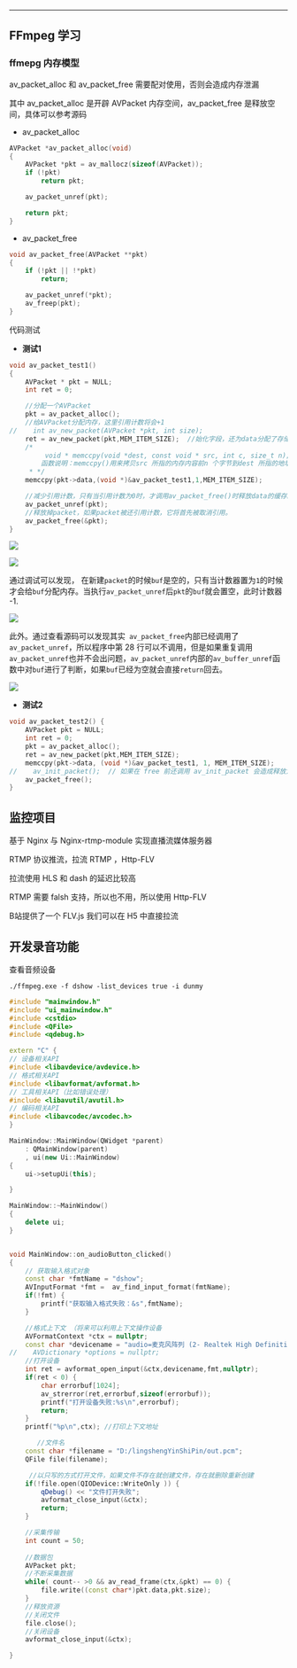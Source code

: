 
----

## FFmpeg 学习

### ffmepg 内存模型

av_packet_alloc 和 av_packet_free 需要配对使用，否则会造成内存泄漏

其中 av_packet_alloc 是开辟 AVPacket 内存空间，av_packet_free 是释放空间，具体可以参考源码

- av_packet_alloc

```cpp
AVPacket *av_packet_alloc(void)
{
    AVPacket *pkt = av_mallocz(sizeof(AVPacket));
    if (!pkt)
        return pkt;

    av_packet_unref(pkt);

    return pkt;
}
```

- av_packet_free

```cpp
void av_packet_free(AVPacket **pkt)
{
    if (!pkt || !*pkt)
        return;

    av_packet_unref(*pkt);
    av_freep(pkt);
}
```

代码测试

- **测试1**

```cpp
void av_packet_test1()
{
    AVPacket * pkt = NULL;
    int ret = 0;

    //分配一个AVPacket
    pkt = av_packet_alloc();
    //给AVPacket分配内存，这里引用计数将会+1
//    int av_new_packet(AVPacket *pkt, int size);
    ret = av_new_packet(pkt,MEM_ITEM_SIZE);  //始化字段，还为data分配了存储空间 如果成功就返回0
    /*
         void * memccpy(void *dest, const void * src, int c, size_t n);
        函数说明：memccpy()用来拷贝src 所指的内存内容前n 个字节到dest 所指的地址上。
     * */
    memccpy(pkt->data,(void *)&av_packet_test1,1,MEM_ITEM_SIZE);

    //减少引用计数，只有当引用计数为0时，才调用av_packet_free()时释放data的缓存。
    av_packet_unref(pkt);
    //释放掉packet，如果packet被还引用计数，它将首先被取消引用。
    av_packet_free(&pkt);
}
```

![](https://cdn.jsdelivr.net/gh/kendall-cpp/blogPic@main/寻offer总结02/ffmpeg内存模型05.1k5ofyi9o84g.png)

![](https://cdn.jsdelivr.net/gh/kendall-cpp/blogPic@main/寻offer总结02/ffmpeg内存模型05.1k5ofyi9o84g.png)

通过调试可以发现， 在新建`packet`的时候`buf`是空的，只有当计数器置为`1`的时候才会给`buf`分配内存。当执行`av_packet_unref`后`pkt`的`buf`就会置空，此时计数器 -1.

![](https://cdn.jsdelivr.net/gh/kendall-cpp/blogPic@main/寻offer总结02/ffmpeg内存模型07.2ugh70xlnwm0.png)

此外。通过查看源码可以发现其实` av_packet_free`内部已经调用了`av_packet_unref`，所以程序中第 28 行可以不调用，但是如果重复调用`av_packet_unref`也并不会出问题，`av_packet_unref`内部的`av_buffer_unref`函数中对`buf`进行了判断，如果`buf`已经为空就会直接`return`回去。

![](https://cdn.jsdelivr.net/gh/kendall-cpp/blogPic@main/寻offer总结02/ffmpeg内存模型08.7gcm4wbh5o00.png)

- **测试2**

```c
void av_packet_test2() {
    AVPacket pkt = NULL;
    int ret = 0;
    pkt = av_packet_alloc();
    ret = av_new_packet(pkt,MEM_ITEM_SIZE);
    memccpy(pkt->data, (void *)&av_packet_test1, 1, MEM_ITEM_SIZE);
//    av_init_packet();  // 如果在 free 前还调用 av_init_packet 会造成释放为空的 buf ，存在累内存安全为题
    av_packet_free();
}
```

## 监控项目

基于 Nginx 与 Nginx-rtmp-module 实现直播流媒体服务器

RTMP 协议推流，拉流 RTMP ，Http-FLV

拉流使用 HLS 和 dash 的延迟比较高

RTMP 需要 falsh 支持，所以也不用，所以使用 Http-FLV 

 B站提供了一个 FLV.js 我们可以在 H5 中直接拉流

 

## 开发录音功能

查看音频设备

```
./ffmpeg.exe -f dshow -list_devices true -i dunmy
```

```cpp
#include "mainwindow.h"
#include "ui_mainwindow.h"
#include <cstdio>
#include <QFile>
#include <qdebug.h>

extern "C" {
// 设备相关API
#include <libavdevice/avdevice.h>
// 格式相关API
#include <libavformat/avformat.h>
// 工具相关API（比如错误处理）
#include <libavutil/avutil.h>
// 编码相关API
#include <libavcodec/avcodec.h>
}

MainWindow::MainWindow(QWidget *parent)
    : QMainWindow(parent)
    , ui(new Ui::MainWindow)
{
    ui->setupUi(this);

}

MainWindow::~MainWindow()
{
    delete ui;
}


void MainWindow::on_audioButton_clicked()
{
    // 获取输入格式对象
    const char *fmtName = "dshow";
    AVInputFormat *fmt =  av_find_input_format(fmtName);
    if(!fmt) {
        printf("获取输入格式失败：&s",fmtName);
    }

    //格式上下文 （将来可以利用上下文操作设备
    AVFormatContext *ctx = nullptr;
    const char *devicename = "audio=麦克风阵列 (2- Realtek High Definition Audio)";
//    AVDictionary *options = nullptr;
    //打开设备
    int ret = avformat_open_input(&ctx,devicename,fmt,nullptr);
    if(ret < 0) {
        char errorbuf[1024];
        av_strerror(ret,errorbuf,sizeof(errorbuf));
        printf("打开设备失败:%s\n",errorbuf);
        return;
    }
    printf("%p\n",ctx); //打印上下文地址

       //文件名
    const char *filename = "D:/lingshengYinShiPin/out.pcm";
    QFile file(filename);

     //以只写的方式打开文件，如果文件不存在就创建文件，存在就删除重新创建
    if(!file.open(QIODevice::WriteOnly )) {
        qDebug() << "文件打开失败";
        avformat_close_input(&ctx);
        return;
    }

    //采集传输
    int count = 50;
    
    //数据包
    AVPacket pkt;
    //不断采集数据
    while( count-- >0 && av_read_frame(ctx,&pkt) == 0) {
        file.write((const char*)pkt.data,pkt.size);
    }
    //释放资源
    //关闭文件
    file.close();
    //关闭设备
    avformat_close_input(&ctx);

}
```







